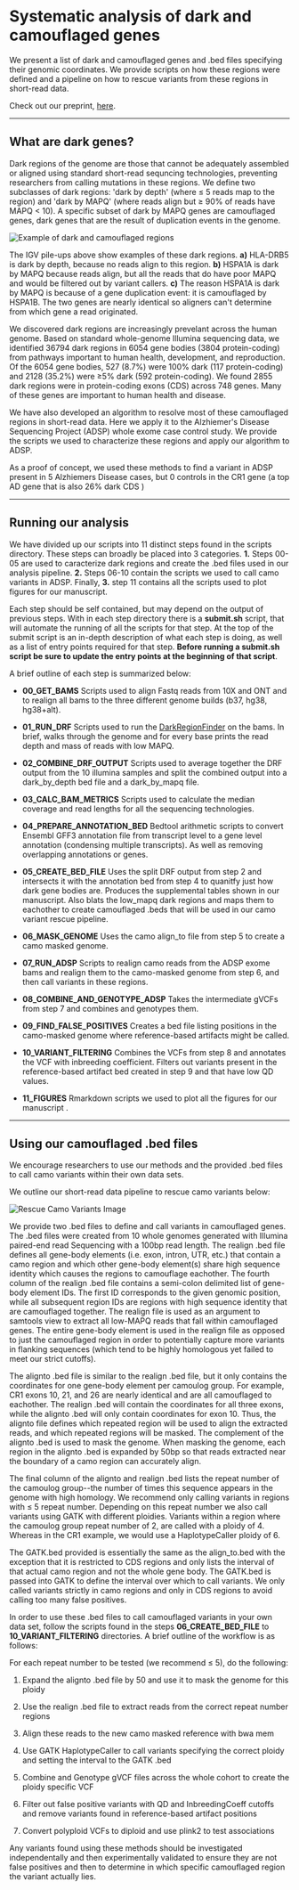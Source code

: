 # Systematic analysis of dark and camouflaged genes

We present a list of dark and camouflaged genes and .bed files specifying their genomic coordinates. 
We provide scripts on how these regions were defined and a pipeline on how to rescue variants from
these regions in short-read data. 

Check out our preprint, [here](https://www.biorxiv.org/content/10.1101/514497v1).

---

## What are dark genes?

Dark regions of the genome are those that cannot be adequately assembled or aligned using standard
short-read sequncing technologies, preventing researchers from calling mutations in these regions.
We define two subclasses of dark regions: 'dark by depth' (where ≤ 5 reads map to the region)
and 'dark by MAPQ' (where reads align but ≥ 90% of reads have MAPQ < 10). A specific subset of dark
by MAPQ genes are camouflaged genes, dark genes that are the result of duplication events in the genome.

![Example of dark and camouflaged regions](./imgs/dark_camo_example.png)

The IGV pile-ups above show examples of these dark regions. **a)** HLA-DRB5 is dark by depth, because
no reads align to this region. **b)** HSPA1A is dark by MAPQ because reads align, but all the reads
that do have poor MAPQ and would be filtered out by variant callers. **c)** The reason HSPA1A is dark
by MAPQ is because of a gene duplication event: it is camouflaged by HSPA1B. The two genes are nearly
identical so aligners can't determine from which gene a read originated.

We discovered dark regions are increasingly prevelant across the human genome. Based on standard
whole-genome Illumina sequencing data, we identified 36794 dark regions in 6054 gene bodies (3804
protein-coding) from pathways important to human health, development, and reproduction. Of the 6054
gene bodies, 527 (8.7%) were 100% dark (117 protein-coding) and 2128 (35.2%) were ≥5% dark (592
protein-coding). We found 2855 dark regions were in protein-coding exons (CDS) across 748 genes.
Many of these genes are important to human health and disease. 

We have also developed an algorithm to resolve most of these camouflaged regions in short-read data. Here
we apply it to the Alzhiemer's Disease Sequencing Project (ADSP) whole exome case control study.
We provide the scripts we used to characterize these regions and apply our algorithm to ADSP.

As a proof of concept, we used these methods to find a variant in ADSP present in 5 Alzhiemers Disease cases, but 0
controls in the CR1 gene (a top AD gene that is also 26% dark CDS )

---

## Running our analysis

We have divided up our scripts into 11 distinct steps found in the scripts directory. These steps
can broadly be placed into 3 categories. **1.** Steps 00-05 are used to caracterize dark regions and create
the .bed files used in our analysis pipeline. **2.** Steps 06-10 contain the scripts we used to call camo
variants in ADSP. Finally, **3.** step 11 contains all the scripts used to plot figures for our manuscript. 

Each step should be self contained, but may depend on the output of previous steps. With in each
step directory there is a **submit.sh** script, that will automate the running of all the scripts for
that step. At the top of the submit script is an in-depth description of what each step is doing, as 
well as a list of entry points required for that step. **Before running a submit.sh script be sure
to update the entry points at the beginning of that script**.

A brief outline of each step is summarized below:

* **00\_GET\_BAMS** Scripts used to align Fastq reads from 10X and ONT and to realign all bams to the
  three different genome builds (b37, hg38, hg38+alt).

* **01\_RUN\_DRF** Scripts used to run the [DarkRegionFinder](https://github.com/mebbert/DarkRegionFinder) 
  on the bams. In brief, walks through the genome and for every base prints the read depth and mass of reads with low MAPQ.

* **02\_COMBINE\_DRF\_OUTPUT** Scripts used to average together the DRF output from the 10 illumina
  samples and split the combined output into a dark\_by\_depth bed file and a dark\_by\_mapq file.

* **03\_CALC\_BAM\_METRICS** Scripts used to calculate the median coverage and read lengths for all
  the sequencing technologies.

* **04\_PREPARE\_ANNOTATION\_BED** Bedtool arithmetic scripts to convert Ensembl GFF3 annotation file from transcript level to a
  gene level annotation (condensing multiple transcripts). As well as removing overlapping annotations or genes.

* **05\_CREATE\_BED\_FILE** Uses the split DRF output from step 2 and intersects it with the
  annotation bed from step 4 to quanitfy just how dark gene bodies are. Produces the supplemental
  tables shown in our manuscript. Also blats the low\_mapq dark regions and maps them to eachother
  to create camouflaged .beds that will be used in our camo variant rescue pipeline.

* **06\_MASK\_GENOME** Uses the camo align\_to file from step 5 to create a camo masked genome.

* **07\_RUN\_ADSP** Scripts to realign camo reads from the ADSP exome bams and realign them to the
  camo-masked genome from step 6, and then call variants in these regions.

* **08\_COMBINE\_AND\_GENOTYPE\_ADSP** Takes the intermediate gVCFs from step 7 and combines and
  genotypes them.
 
* **09\_FIND\_FALSE\_POSITIVES** Creates a bed file listing positions in the camo-masked genome where reference-based
  artifacts might be called.

* **10\_VARIANT\_FILTERING** Combines the VCFs from step 8 and annotates the VCF with inbreeding
  coefficient. Filters out variants present in the reference-based artifact bed created in step 9
  and that have low QD values.

* **11\_FIGURES** Rmarkdown scripts we used to plot all the figures for our manuscript .

---

## Using our camouflaged .bed files

We encourage researchers to use our methods and the provided .bed files to call camo variants within
their own data sets.

We outline our short-read data pipeline to rescue camo variants below:

![Rescue Camo Variants Image](./imgs/rescue_pipeline.png)

We provide two .bed files to define and call variants in camouflaged genes. The .bed files were
created from 10 whole genomes generated with Illumina paired-end read Sequencing with a 100bp read
length. The realign .bed file defines all gene-body elements (i.e. exon, intron, UTR, etc.) that
contain a camo region and which other gene-body element(s) share high sequence identity which causes
the regions to camouflage  eachother. The fourth column of the realign .bed file contains a semi-colon delimited
list of gene-body element IDs. The first ID corresponds to the given genomic position, while all
subsequent region IDs are regions with high sequence identity that are camouflaged together. The
realign file is used as an argument to samtools view to extract all low-MAPQ reads that fall within 
camouflaged genes. The entire gene-body element is used in the realign file as opposed to just the 
camouflaged region in order to potentially capture more variants in flanking sequences (which tend 
to be highly homologous yet failed to meet our strict cutoffs).

The alignto .bed file is similar to the realign .bed file, but it only contains the coordinates for
one gene-body element per camoulog group. For example, CR1 exons 10, 21, and 26 are nearly identical
and are all camouflaged to eachother. The realign .bed will contain the coordinates for all three
exons, while the alignto .bed will only contain coordinates for exon 10. Thus, the alignto file
defines which repeated region will be used to align the extracted reads, and which repeated regions
will be masked. The complement of the alignto .bed is used to mask the genome. When masking the genome, each
region in the alignto .bed is expanded by 50bp so that reads extracted near the boundary of a camo
region can accurately align. 

The final column of the alignto and realign .bed lists the repeat number of the
camoulog group--the number of times this sequence appears in the genome with high homology. We
recommend only calling variants in regions with ≤ 5 repeat number. Depending on this repeat number we
also call variants using GATK with different ploidies. Variants within a region where the camoulog 
group repeat number of 2, are called with a ploidy of 4. Whereas in the CR1 example, we would use a
HaplotypeCaller ploidy of 6.

The GATK.bed provided is essentially the same as the align\_to.bed with the exception that it is 
restricted to CDS regions and only lists the interval of that actual camo region and not the whole 
gene body. The GATK.bed is passed into GATK to define the interval over which to call variants. We
only called variants strictly in camo regions and only in CDS regions to avoid calling too many 
false positives.

In order to use these .bed files to call camouflaged variants in your own data set, follow the scripts found
in the steps **06\_CREATE\_BED\_FILE** to **10\_VARIANT\_FILTERING** directories. A brief outline of the workflow is as
follows:

For each repeat number to be tested (we recommend ≤ 5), do the following:

1. Expand the alignto .bed file by 50 and use it to mask the genome for this ploidy

2. Use the realign .bed file to extract reads from the correct repeat number regions

3. Align these reads to the new camo masked reference with bwa mem

4. Use GATK HaplotypeCaller to call variants specifying the correct ploidy and setting the interval
   to the GATK .bed

5. Combine and Genotype gVCF files across the whole cohort to create the ploidy specific VCF

6. Filter out false positive variants with QD and InbreedingCoeff cutoffs and remove variants found
   in reference-based artifact positions

7. Convert polyploid VCFs to diploid and use plink2 to test associations

Any variants found using these methods should be investigated independentally and then experimentally 
validated to ensure they are not false positives and then to determine in which specific camouflaged region 
the variant actually lies. 
